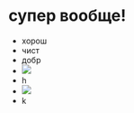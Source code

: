 # супер вообще!

* хорош
* чист
* добр
* <img src="IMG_20180507_183536.jpg" class="img">
* h
* <img src="https://gruenstadt.ru/wp-content/uploads/3/2/3/3238e14db57105bf207e5d3a5bb5f326.jpeg">
* k